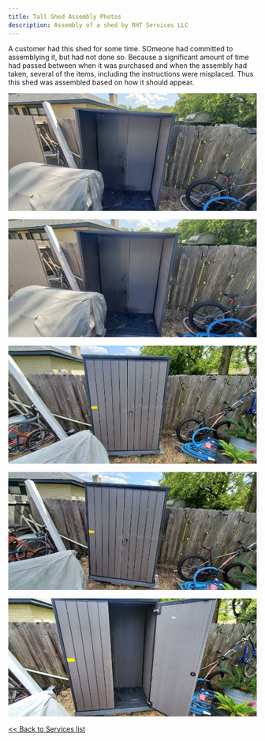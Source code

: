 ```yaml
---
title: Tall Shed Assembly Photos
description: Assembly of a shed by RHT Services LLC
---
```


A customer had this shed for some time. SOmeone had committed to assemblying it, but had not done so. Because a significant amount of time had passed between when it was purchased and when the
assembly had taken, several of the items,
including the instructions were misplaced. Thus this shed was assembled based on how it should appear.

![](/images/shed_20200926/20200926_121157T.jpg)

![](/images/shed_20200926/20200926_121158T.jpg)

![](/images/shed_20200926/20200926_132218T.jpg)

![](/images/shed_20200926/20200926_132221T.jpg)

![](/images/shed_20200926/20200926_132229T.jpg)

[<< Back to Services list](/services)